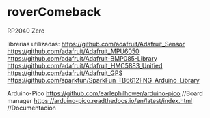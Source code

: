 # roverComeback
RP2040 Zero

librerias utilizadas:
  https://github.com/adafruit/Adafruit_Sensor
  https://github.com/adafruit/Adafruit_MPU6050
  https://github.com/adafruit/Adafruit-BMP085-Library
  https://github.com/adafruit/Adafruit_HMC5883_Unified
  https://github.com/adafruit/Adafruit_GPS
  https://github.com/sparkfun/SparkFun_TB6612FNG_Arduino_Library
  
Arduino-Pico
  https://github.com/earlephilhower/arduino-pico //Board manager
  https://arduino-pico.readthedocs.io/en/latest/index.html //Documentacion 
  
